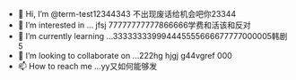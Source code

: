 - 👋 Hi, I’m @term-test12344343  不出现废话给机会吧你23344
- 👀 I’m interested in ...   jfsj  77777777777866666学费和活该和反对
- 🌱 I’m currently learning ...333333339994445555666677777000005韩剧5
- 💞️ I’m looking to collaborate on ...222hg hjgj g44vgref  000
- 📫 How to reach me ...yy又如何能够发

<!---
term-test123/term-test123 is a ✨ special ✨ repository because its `README.md` (this file) appears on your GitHub profile.
You can click the Preview link to take a look at your changes.
--->
